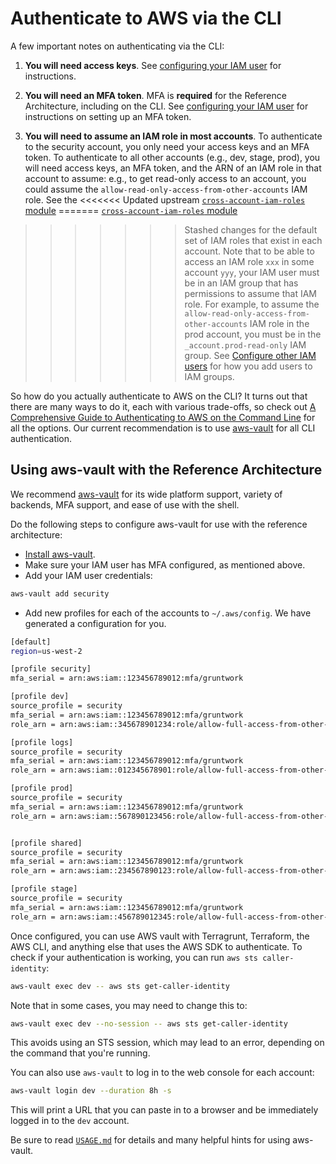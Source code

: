 # Authenticate to AWS via the CLI

A few important notes on authenticating via the CLI:

1. **You will need access keys**. See [configuring your IAM user](setting-up-initial-access#configure-your-iam-user) for instructions.

1. **You will need an MFA token**. MFA is **required** for the Reference Architecture, including on the CLI. See
   [configuring your IAM user](setting-up-initial-access#configure-your-iam-user) for instructions on setting up an MFA token.

1. **You will need to assume an IAM role in most accounts**. To authenticate to the security account, you only need
   your access keys and an MFA token. To authenticate to all other accounts (e.g., dev, stage, prod), you will need
   access keys, an MFA token, and the ARN of an IAM role in that account to assume: e.g., to get read-only access to an
   account, you could assume the `allow-read-only-access-from-other-accounts` IAM role. See the
<<<<<<< Updated upstream
   [`cross-account-iam-roles` module](https://github.com/tnn-tnn-tnn-tnn-tnn-gruntwork-io/terraform-aws-security/tree/master/modules/cross-account-iam-roles#iam-roles-intended-for-human-users)
=======
   [`cross-account-iam-roles` module](https://github.com/tnn-gruntwork-io/terraform-aws-security/tree/master/modules/cross-account-iam-roles#iam-roles-intended-for-human-users)
>>>>>>> Stashed changes
   for the default set of IAM roles that exist in each account. Note that to be able to access an IAM role `xxx` in
   some account `yyy`, your IAM user must be in an IAM group that has permissions to assume that IAM role. For example,
   to assume the `allow-read-only-access-from-other-accounts` IAM role in the prod account, you must be in the
   `_account.prod-read-only` IAM group. See [Configure other IAM users](setting-up-initial-access#configure-other-iam-users) for how you add
   users to IAM groups.

So how do you actually authenticate to AWS on the CLI? It turns out that there are many ways to do it, each with various
trade-offs, so check out [A Comprehensive Guide to Authenticating to AWS on
the Command Line](https://blog.gruntwork.io/a-comprehensive-guide-to-authenticating-to-aws-on-the-command-line-63656a686799)
for all the options. Our current recommendation is to use [aws-vault](https://github.com/99designs/aws-vault) for all CLI authentication.

## Using aws-vault with the Reference Architecture

We recommend [aws-vault](https://github.com/99designs/aws-vault) for its wide platform support, variety of backends, MFA support, and ease of use with the shell.

Do the following steps to configure aws-vault for use with the reference architecture:

- [Install aws-vault](https://github.com/99designs/aws-vault#installing).
- Make sure your IAM user has MFA configured, as mentioned above.
- Add your IAM user credentials:

```bash
aws-vault add security
```

- Add new profiles for each of the accounts to `~/.aws/config`. We have generated a configuration for you.

```bash
[default]
region=us-west-2

[profile security]
mfa_serial = arn:aws:iam::123456789012:mfa/gruntwork

[profile dev]
source_profile = security
mfa_serial = arn:aws:iam::123456789012:mfa/gruntwork
role_arn = arn:aws:iam::345678901234:role/allow-full-access-from-other-accounts

[profile logs]
source_profile = security
mfa_serial = arn:aws:iam::123456789012:mfa/gruntwork
role_arn = arn:aws:iam::012345678901:role/allow-full-access-from-other-accounts

[profile prod]
source_profile = security
mfa_serial = arn:aws:iam::123456789012:mfa/gruntwork
role_arn = arn:aws:iam::567890123456:role/allow-full-access-from-other-accounts


[profile shared]
source_profile = security
mfa_serial = arn:aws:iam::123456789012:mfa/gruntwork
role_arn = arn:aws:iam::234567890123:role/allow-full-access-from-other-accounts

[profile stage]
source_profile = security
mfa_serial = arn:aws:iam::123456789012:mfa/gruntwork
role_arn = arn:aws:iam::456789012345:role/allow-full-access-from-other-accounts

```

Once configured, you can use AWS vault with Terragrunt, Terraform, the AWS CLI, and anything else that uses the AWS SDK to authenticate. To check if your authentication is working, you can run `aws sts caller-identity`:

```bash
aws-vault exec dev -- aws sts get-caller-identity
```

Note that in some cases, you may need to change this to:

```bash
aws-vault exec dev --no-session -- aws sts get-caller-identity
```

This avoids using an STS session, which may lead to an error, depending on the command that you're running.

You can also use `aws-vault` to log in to the web console for each account:

```bash
aws-vault login dev --duration 8h -s
```

This will print a URL that you can paste in to a browser and be immediately logged in to the `dev` account.

Be sure to read [`USAGE.md`](https://github.com/99designs/aws-vault/blob/master/USAGE.md) for details and many helpful hints for using aws-vault.


<!-- ##DOCS-SOURCER-START
{
  "sourcePlugin": "local-copier",
  "hash": "18111d9a15431ff8db544e24d26c278d"
}
##DOCS-SOURCER-END -->
